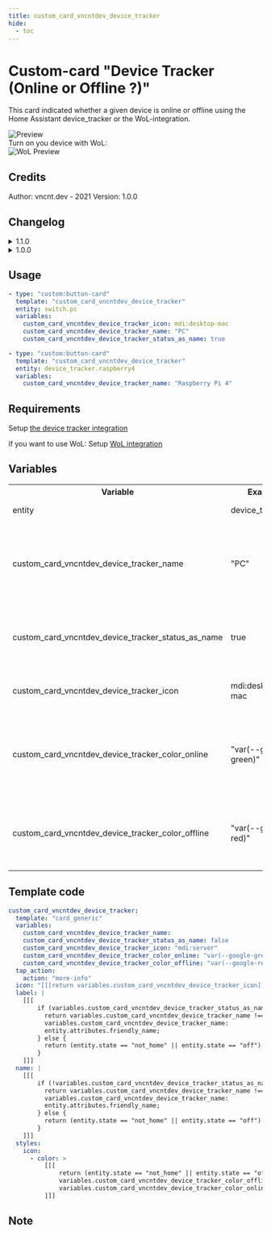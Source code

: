 ```yaml
---
title: custom_card_vncntdev_device_tracker
hide:
  - toc
---
```

<!-- markdownlint-disable MD046 -->

# Custom-card "Device Tracker (Online or Offline ?)"

This card indicated whether a given device is online or offline using the Home Assistant device_tracker or the WoL-integration.

![Preview](../../docs/assets/img/custom_device_tracer.jpg)
<br> Turn on you device with WoL: <br>
![WoL Preview](../../docs/assets/img/custom_device_tracer_wol.jpg)

## Credits

Author: vncnt.dev - 2021
Version: 1.0.0

## Changelog

<details>
<summary>1.1.0</summary>
Support WoL
</details>

<details>
<summary>1.0.0</summary>
Initial release
</details>

## Usage

```yaml
- type: "custom:button-card"
  template: "custom_card_vncntdev_device_tracker"
  entity: switch.pc
  variables:
    custom_card_vncntdev_device_tracker_icon: mdi:desktop-mac
    custom_card_vncntdev_device_tracker_name: "PC"
    custom_card_vncntdev_device_tracker_status_as_name: true

- type: "custom:button-card"
  template: "custom_card_vncntdev_device_tracker"
  entity: device_tracker.raspberry4
  variables:
    custom_card_vncntdev_device_tracker_name: "Raspberry Pi 4"
```

## Requirements

Setup [the device tracker integration](https://www.home-assistant.io/integrations/device_tracker/)

if you want to use WoL:
Setup [WoL integration](https://www.home-assistant.io/integrations/wake_on_lan/)

## Variables

<table>
<tr>
<th>Variable</th>
<th>Example</th>
<th>Required</th>
<th>Explanation</th>
</tr>
<tr>
<td>entity</td>
<td>device_tracker.pc</td>
<td>true</td>
<td>Icon of the Card</td>
</tr>
<tr>
<td>custom_card_vncntdev_device_tracker_name</td>
<td>"PC"</td>
<td>false</td>
<td>Custom name of device<br>default: friendly name of device tracer</td>
</tr>
<tr>
<td>custom_card_vncntdev_device_tracker_status_as_name</td>
<td>true</td>
<td>true</td>
<td>swap label and name?<br>default: false
default: "mdi:server"</td>
</tr>
<tr>
<td>custom_card_vncntdev_device_tracker_icon</td>
<td>mdi:desktop-mac</td>
<td>false</td>
<td>Icon of the Card<br>
default: "mdi:server"</td>
</tr>
<tr>
<td>custom_card_vncntdev_device_tracker_color_online</td>
<td>"var(--google-green)"</td>
<td>false</td>
<td>Color of icon if device is online<br>
default: "var(--google-green)"</td>
</tr>
<tr>
<td>custom_card_vncntdev_device_tracker_color_offline</td>
<td>"var(--google-red)"</td>
<td>false</td>
<td>Color of icon if offline<br>
default: "var(--google-red)"</td>
</tr>
</table>

## Template code

```yaml
custom_card_vncntdev_device_tracker:
  template: "card_generic"
  variables:
    custom_card_vncntdev_device_tracker_name:
    custom_card_vncntdev_device_tracker_status_as_name: false
    custom_card_vncntdev_device_tracker_icon: "mdi:server"
    custom_card_vncntdev_device_tracker_color_online: "var(--google-green)"
    custom_card_vncntdev_device_tracker_color_offline: "var(--google-red)"
  tap_action:
    action: "more-info"
  icon: "[[[return variables.custom_card_vncntdev_device_tracker_icon]]]"
  label: |
    [[[
        if (variables.custom_card_vncntdev_device_tracker_status_as_name) {
          return variables.custom_card_vncntdev_device_tracker_name !== null?
          variables.custom_card_vncntdev_device_tracker_name:
          entity.attributes.friendly_name;
        } else {
          return (entity.state == "not_home" || entity.state == "off") ? "Offline" : "Online";
        }
    ]]]
  name: |
    [[[
        if (!variables.custom_card_vncntdev_device_tracker_status_as_name) {
          return variables.custom_card_vncntdev_device_tracker_name !== null?
          variables.custom_card_vncntdev_device_tracker_name:
          entity.attributes.friendly_name;
        } else {
          return (entity.state == "not_home" || entity.state == "off") ? "Offline" : "Online";
        }
    ]]]
  styles:
    icon:
      - color: >
          [[[
              return (entity.state == "not_home" || entity.state == "off") ?
              variables.custom_card_vncntdev_device_tracker_color_offline:
              variables.custom_card_vncntdev_device_tracker_color_online;
          ]]]
```

## Note
